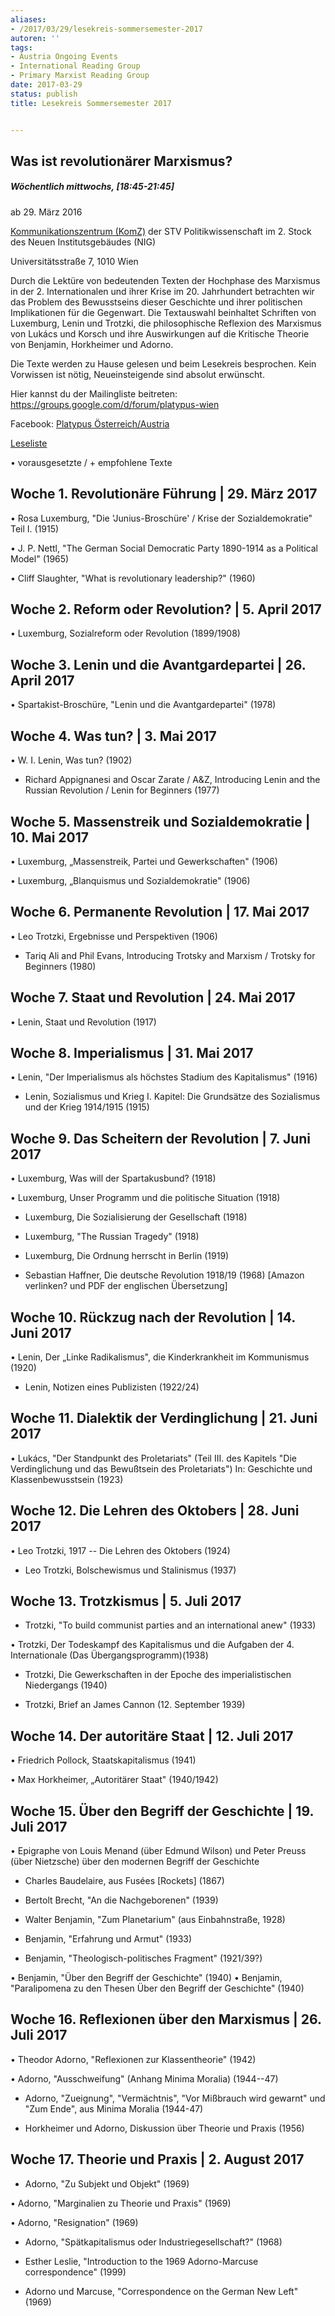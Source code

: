 ```yaml
---
aliases:
- /2017/03/29/lesekreis-sommersemester-2017
autoren: ''
tags:
- Austria Ongoing Events
- International Reading Group
- Primary Marxist Reading Group
date: 2017-03-29
status: publish
title: Lesekreis Sommersemester 2017


---
```

## Was ist revolutionärer Marxismus?

##### Wöchentlich mittwochs, [18:45-21:45]

ab 29. März 2016

[Kommunikationszentrum (KomZ)](https://www.univie.ac.at/politikwissenschaft/strv/wordpress/?page_id=206) der STV Politikwissenschaft im 2. Stock des Neuen Institutsgebäudes (NIG)

Universitätsstraße 7, 1010 Wien

Durch die Lektüre von bedeutenden Texten der Hochphase des Marxismus in der 2. Internationalen und ihrer Krise im 20. Jahrhundert betrachten wir das Problem des Bewusstseins dieser Geschichte und ihrer politischen Implikationen für die Gegenwart. Die Textauswahl beinhaltet Schriften von Luxemburg, Lenin und Trotzki, die philosophische Reflexion des Marxismus von Lukács und Korsch und ihre Auswirkungen auf die Kritische Theorie von Benjamin, Horkheimer und Adorno.

Die Texte werden zu Hause gelesen und beim Lesekreis besprochen. Kein Vorwissen ist nötig, Neueinsteigende sind absolut erwünscht.

Hier kannst du der Mailingliste beitreten: <https://groups.google.com/d/forum/platypus-wien>

Facebook: [Platypus Österreich/Austria](https://www.facebook.com/groups/429682003798542/)

[Leseliste](https://www.dropbox.com/sh/y57ow07op3yybio/AACUHt5BBabm3FIVncYs3jeOa?dl=0)

• vorausgesetzte / + empfohlene Texte

## Woche 1. Revolutionäre Führung | 29. März 2017
• Rosa Luxemburg, "Die 'Junius-Broschüre' / Krise der Sozialdemokratie" Teil I. (1915)

• J. P. Nettl, "The German Social Democratic Party 1890-1914 as a Political Model" (1965)

• Cliff Slaughter, "What is revolutionary leadership?" (1960)



## Woche 2. Reform oder Revolution? | 5. April 2017
• Luxemburg, Sozialreform oder Revolution (1899/1908)



## Woche 3. Lenin und die Avantgardepartei | 26. April 2017
• Spartakist-Broschüre, "Lenin und die Avantgardepartei" (1978)



## Woche 4. Was tun? | 3. Mai 2017
• W. I. Lenin, Was tun? (1902)

+ Richard Appignanesi and Oscar Zarate / A&Z, Introducing Lenin and the Russian Revolution / Lenin for Beginners (1977)



## Woche 5. Massenstreik und Sozialdemokratie | 10. Mai 2017
• Luxemburg, „Massenstreik, Partei und Gewerkschaften" (1906)

• Luxemburg, „Blanquismus und Sozialdemokratie" (1906)



## Woche 6. Permanente Revolution | 17. Mai 2017
• Leo Trotzki, Ergebnisse und Perspektiven (1906)

+ Tariq Ali and Phil Evans, Introducing Trotsky and Marxism / Trotsky for Beginners (1980)



## Woche 7. Staat und Revolution | 24. Mai 2017
• Lenin, Staat und Revolution (1917)



## Woche 8. Imperialismus | 31. Mai 2017
• Lenin, "Der Imperialismus als höchstes Stadium des Kapitalismus" (1916)

+ Lenin, Sozialismus und Krieg I. Kapitel: Die Grundsätze des Sozialismus und der Krieg 1914/1915 (1915)



## Woche 9. Das Scheitern der Revolution | 7. Juni 2017
• Luxemburg, Was will der Spartakusbund? (1918)

• Luxemburg, Unser Programm und die politische Situation (1918)

+ Luxemburg, Die Sozialisierung der Gesellschaft (1918)

+ Luxemburg, "The Russian Tragedy" (1918)

+ Luxemburg, Die Ordnung herrscht in Berlin (1919)

+ Sebastian Haffner, Die deutsche Revolution 1918/19 (1968) [Amazon verlinken? und PDF der englischen Übersetzung]



## Woche 10. Rückzug nach der Revolution | 14. Juni 2017
• Lenin, Der „Linke Radikalismus", die Kinderkrankheit im Kommunismus (1920)

+ Lenin, Notizen eines Publizisten (1922/24)



## Woche 11. Dialektik der Verdinglichung | 21. Juni 2017
• Lukács, "Der Standpunkt des Proletariats" (Teil III. des Kapitels "Die Verdinglichung und das Bewußtsein des Proletariats") In: Geschichte und Klassenbewusstsein (1923)



## Woche 12. Die Lehren des Oktobers | 28. Juni 2017
• Leo Trotzki, 1917 -- Die Lehren des Oktobers (1924)

+ Leo Trotzki, Bolschewismus und Stalinismus (1937)



## Woche 13. Trotzkismus | 5. Juli 2017
+ Trotzki, "To build communist parties and an international anew" (1933)

• Trotzki, Der Todeskampf des Kapitalismus und die Aufgaben der 4. Internationale (Das Übergangsprogramm)(1938)

+ Trotzki, Die Gewerkschaften in der Epoche des imperialistischen Niedergangs (1940)

+ Trotzki, Brief an James Cannon (12. September 1939)



## Woche 14. Der autoritäre Staat | 12. Juli 2017
• Friedrich Pollock, Staatskapitalismus (1941)

• Max Horkheimer, „Autoritärer Staat" (1940/1942)



## Woche 15. Über den Begriff der Geschichte | 19. Juli 2017
• Epigraphe von Louis Menand (über Edmund Wilson) und Peter Preuss (über Nietzsche) über den modernen Begriff der Geschichte

+ Charles Baudelaire, aus Fusées [Rockets] (1867)

+ Bertolt Brecht, "An die Nachgeborenen" (1939)

+ Walter Benjamin, "Zum Planetarium" (aus Einbahnstraße, 1928)

+ Benjamin, "Erfahrung und Armut" (1933)

+ Benjamin, "Theologisch-politisches Fragment" (1921/39?)

• Benjamin, "Über den Begriff der Geschichte" (1940) • Benjamin, "Paralipomena zu den Thesen Über den Begriff der Geschichte" (1940)



## Woche 16. Reflexionen über den Marxismus | 26. Juli 2017
• Theodor Adorno, "Reflexionen zur Klassentheorie" (1942)

• Adorno, "Ausschweifung" (Anhang Minima Moralia) (1944--47)

+ Adorno, "Zueignung", "Vermächtnis", "Vor Mißbrauch wird gewarnt" und "Zum Ende", aus Minima Moralia (1944-47)

+ Horkheimer und Adorno, Diskussion über Theorie und Praxis (1956)



## Woche 17. Theorie und Praxis | 2. August 2017
+ Adorno, "Zu Subjekt und Objekt" (1969)

• Adorno, "Marginalien zu Theorie und Praxis" (1969)

• Adorno, "Resignation" (1969)

+ Adorno, "Spätkapitalismus oder Industriegesellschaft?" (1968)

+ Esther Leslie, "Introduction to the 1969 Adorno-Marcuse correspondence" (1999)

+ Adorno und Marcuse, "Correspondence on the German New Left" (1969)

